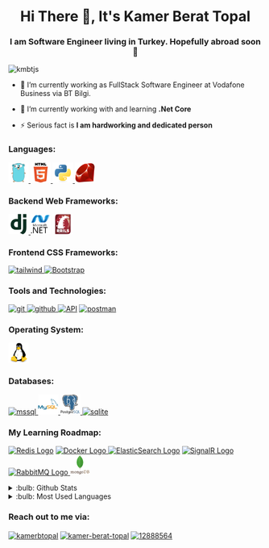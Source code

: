 <h1 align="center">Hi There 👋, It's Kamer Berat Topal</h1>
<h3 align="center">I am Software Engineer living in Turkey. Hopefully abroad soon 🌱</h3>

<p align="left"> <img src="https://komarev.com/ghpvc/?username=kmbtjs&label=Profile%20views&color=0e75b6&style=flat" alt="kmbtjs" /> </p>

- 🔭 I’m currently working as FullStack Software Engineer at Vodafone Business via BT Bilgi.

- 🌱 I’m currently working with and learning **.Net Core**

- ⚡ Serious fact is **I am hardworking and dedicated person**


<h3 align="left">Languages:</h3>
<p align="left">
<a href="https://golang.org" target="_blank" rel="noreferrer"> <img src="https://raw.githubusercontent.com/devicons/devicon/master/icons/go/go-original.svg" alt="go" width="40" height="40"/> </a>
<a href="https://www.w3.org/html/" target="_blank" rel="noreferrer"> <img src="https://raw.githubusercontent.com/devicons/devicon/master/icons/html5/html5-original-wordmark.svg" alt="html5" width="40" height="40"/> </a>
<a href="https://www.python.org" target="_blank" rel="noreferrer"> <img src="https://raw.githubusercontent.com/devicons/devicon/master/icons/python/python-original.svg" alt="python" width="40" height="40"/> </a> <a href="https://www.ruby-lang.org/en/" target="_blank" rel="noreferrer"> <img src="https://raw.githubusercontent.com/devicons/devicon/master/icons/ruby/ruby-original.svg" alt="ruby" width="40" height="40"/> </a>
<h3 align="left">Backend Web Frameworks:</h3>
<a href="https://www.djangoproject.com"target="_blank" rel="noreferrer"> <img src="https://raw.githubusercontent.com/devicons/devicon/master/icons/django/django-plain.svg" alt="django" width="40" height="40"/> </a>
<a href="https://dotnet.microsoft.com/" target="_blank" rel="noreferrer"> <img src="https://raw.githubusercontent.com/devicons/devicon/master/icons/dot-net/dot-net-original-wordmark.svg" alt="dotnet" width="40" height="40"/></a>
<a href="https://rubyonrails.org" target="_blank" rel="noreferrer"> <img src="https://raw.githubusercontent.com/devicons/devicon/master/icons/rails/rails-original-wordmark.svg" alt="rails" width="40" height="40"/> </a>
<h3 align="left">Frontend CSS Frameworks:</h3>  
<a href="https://tailwindcss.com/" target="_blank" rel="noreferrer"> <img src="https://www.vectorlogo.zone/logos/tailwindcss/tailwindcss-icon.svg" alt="tailwind" width="40" height="40"/> </a>
<a href="https://getbootstrap.com/" target="_blank" rel="noreferrer"> <img src="https://img.icons8.com/color/48/000000/bootstrap.png" alt="Bootstrap" width="40" height="40"/> </a>
<h3 align="left">Tools and Technologies:</h3>
<a href="https://git-scm.com/" target="_blank" rel="noreferrer"> <img src="https://www.vectorlogo.zone/logos/git-scm/git-scm-icon.svg" alt="git" width="40" height="40"/> </a>
<a href="https://github.com" target="_blank" rel="noreferrer"> <img src="https://github.githubassets.com/images/modules/logos_page/GitHub-Mark.png" alt="github" width="40" height="40"/> </a>
<a href="#" target="_blank" rel="noreferrer"> <img src="https://cdn-icons-png.flaticon.com/512/103/103093.png?w=826&t=st=1648517064~exp=1648517664~hmac=80fb932584a2320bb68f94681bd016fa9724908f2da80e0c258c7e74c11ad93d" alt="API" width="40" height="40"/></a>
<a href="https://postman.com" target="_blank" rel="noreferrer"> <img src="https://www.vectorlogo.zone/logos/getpostman/getpostman-icon.svg" alt="postman" width="40" height="40"/> </a>
<h3 align="left">Operating System:</h3>
<a href="https://www.linux.org/" target="_blank" rel="noreferrer"> <img src="https://raw.githubusercontent.com/devicons/devicon/master/icons/linux/linux-original.svg" alt="linux" width="40" height="40"/> </a>
<h3 align="left">Databases:</h3>
<a href="https://www.microsoft.com/en-us/sql-server" target="_blank" rel="noreferrer"> <img src="https://www.svgrepo.com/show/303229/microsoft-sql-server-logo.svg" alt="mssql" width="40" height="40"/> </a> <a href="https://www.mysql.com/" target="_blank" rel="noreferrer"> <img src="https://raw.githubusercontent.com/devicons/devicon/master/icons/mysql/mysql-original-wordmark.svg" alt="mysql" width="40" height="40"/> </a> <a href="https://www.postgresql.org" target="_blank" rel="noreferrer"> <img src="https://raw.githubusercontent.com/devicons/devicon/master/icons/postgresql/postgresql-original-wordmark.svg" alt="postgresql" width="40" height="40"/> </a> <a href="https://www.sqlite.org/" target="_blank" rel="noreferrer"> <img src="https://www.vectorlogo.zone/logos/sqlite/sqlite-icon.svg" alt="sqlite" width="40" height="40"/> </a>
<h3 align="left">My Learning Roadmap:</h3>
<a href="https://redis.io/"><img alt="Redis Logo" src="https://www.svgrepo.com/show/303460/redis-logo.svg" width="40" height="40"></a>
<a href="https://www.docker.com/" target="_blank" rel="noreferrer"> <img alt="Docker Logo" src="https://www.svgrepo.com/show/452192/docker.svg" width="40" height="40"/> </a>
<a href="https://www.elastic.co/" target="_blank" rel="noreferrer"> <img src="https://cdn.worldvectorlogo.com/logos/elasticsearch.svg" alt="ElasticSearch Logo" width="40" height="40"/></a>
<a href="https://dotnet.microsoft.com/en-us/apps/aspnet/signalr/" target="_blank" rel="noreferrer"> <img src="https://az-icons.com/export/icons/a39e7fd3307ff56cc26d5a64eec7bf3f.svg" alt="SignalR Logo" width="40" height="40"/> </a>
<a href="https://www.rabbitmq.com/" target="_blank" rel="noreferrer"> <img src="https://www.svgrepo.com/show/354250/rabbitmq-icon.svg" alt="RabbitMQ Logo" width="40" height="40"/> </a>
<a href="https://www.mongodb.com/" target="_blank" rel="noreferrer"> <img src="https://raw.githubusercontent.com/devicons/devicon/master/icons/mongodb/mongodb-original-wordmark.svg" alt="mongodb" width="40" height="40"/> </a>
</p>
<details><summary>:bulb: Github Stats</summary>
<p>&nbsp;<img align="center" src="https://github-readme-stats.vercel.app/api?username=kmbtjs&show_icons=true&locale=en" alt="kmbtjs" /></p>
</details>

<details><summary>:bulb: Most Used Languages</summary>
<p>&nbsp;<img align="center" src="https://github-readme-stats.vercel.app/api/top-langs?username=kmbtjs&show_icons=true&locale=en&layout=compact" alt="kmbtjs" /></p>
</details>

<h3>Reach out to me via:</h3>
<a href="https://www.instagram.com/kamerbtopal/" target="blank"><img align="center" src="https://raw.githubusercontent.com/rahuldkjain/github-profile-readme-generator/master/src/images/icons/Social/instagram.svg" alt="kamerbtopal" height="30" width="40" /></a>
<a href="https://www.linkedin.com/in/kamer-berat-topal" target="blank"><img align="center" src="https://raw.githubusercontent.com/rahuldkjain/github-profile-readme-generator/master/src/images/icons/Social/linked-in-alt.svg" alt="kamer-berat-topal" height="30" width="40" /></a>
<a href="https://stackoverflow.com/users/12888564" target="blank"><img align="center" src="https://raw.githubusercontent.com/rahuldkjain/github-profile-readme-generator/master/src/images/icons/Social/stack-overflow.svg" alt="12888564" height="30" width="40" /></a>
